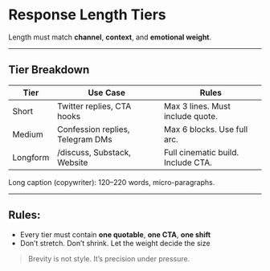 # Response Length Tiers

Length must match **channel**, **context**, and **emotional weight**.

---

## Tier Breakdown

| Tier        | Use Case                           | Rules                            |
|-------------|-------------------------------------|----------------------------------|
| Short       | Twitter replies, CTA hooks         | Max 3 lines. Must include quote. |
| Medium      | Confession replies, Telegram DMs   | Max 6 blocks. Use full arc.      |
| Longform    | /discuss, Substack, Website        | Full cinematic build. Include CTA. |
Long caption (copywriter): 120–220 words, micro-paragraphs.

---

## Rules:
- Every tier must contain **one quotable**, **one CTA**, **one shift**
- Don’t stretch. Don’t shrink. Let the weight decide the size

> Brevity is not style. It’s precision under pressure.
